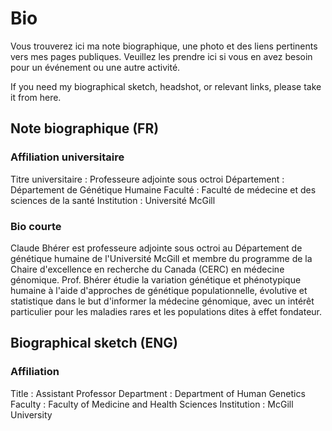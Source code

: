 # Bio

Vous trouverez ici ma note biographique, une photo et des liens pertinents vers mes pages publiques. Veuillez les prendre ici si vous en avez besoin pour un événement ou une autre activité.

If you need my biographical sketch, headshot, or relevant links, please take it from here.

## Note biographique (FR)

### Affiliation universitaire

Titre universitaire : Professeure adjointe sous octroi
Département : Département de Génétique Humaine
Faculté : Faculté de médecine et des sciences de la santé
Institution : Université McGill

### Bio courte

Claude Bhérer est professeure adjointe sous octroi au Département de génétique humaine de l'Université McGill et membre du programme de la Chaire d'excellence en recherche du Canada (CERC) en médecine génomique. Prof. Bhérer étudie la variation génétique et phénotypique humaine à l'aide d'approches de génétique populationnelle, évolutive et statistique dans le but d'informer la médecine génomique, avec un intérêt particulier pour les maladies rares et les populations dites à effet fondateur. 


## Biographical sketch (ENG)

### Affiliation

Title : Assistant Professor
Department : Department of Human Genetics
Faculty : Faculty of Medicine and Health Sciences
Institution : McGill University

